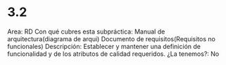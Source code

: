 # 3.2

Area: RD
Con qué cubres esta subpráctica: Manual de arquitectura(diagrama de arqui)
Documento de requisitos(Requisitos no funcionales)
Descripción: Establecer y mantener una definición de funcionalidad y de los atributos de
calidad requeridos.
¿La tenemos?: No